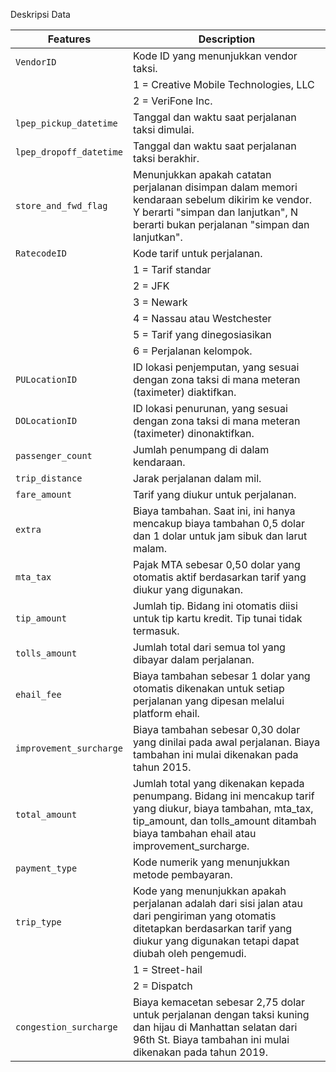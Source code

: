 Deskripsi Data

| Features                  | Description                                                                                                                   |
|---------------------------|-------------------------------------------------------------------------------------------------------------------------------|
|``VendorID``               | Kode ID yang menunjukkan vendor taksi.                                                                                        |
|                           | 1 = Creative Mobile Technologies, LLC                                                                                         |
|                           | 2 = VeriFone Inc.                                                                                                             |   
|``lpep_pickup_datetime``   | Tanggal dan waktu saat perjalanan taksi dimulai.                                                                              |
|``lpep_dropoff_datetime``  | Tanggal dan waktu saat perjalanan taksi berakhir.                                                                             |
|``store_and_fwd_flag``     | Menunjukkan apakah catatan perjalanan disimpan dalam memori kendaraan sebelum dikirim ke vendor. Y berarti "simpan dan lanjutkan", N berarti bukan perjalanan "simpan dan lanjutkan".                                                                                                                    |
|``RatecodeID``             | Kode tarif untuk perjalanan.                                                                                                  |
|                           |1 = Tarif standar                                                                                                              |
|                           |2 = JFK                                                                                                                        |
|                           |3 = Newark                                                                                                                     |
|                           |4 = Nassau atau Westchester                                                                                                    |
|                           |5 = Tarif yang dinegosiasikan                                                                                                  |
|                           |6 = Perjalanan kelompok.                                                                                                       |
|``PULocationID``           | ID lokasi penjemputan, yang sesuai dengan zona taksi di mana meteran (taximeter) diaktifkan.                                  |
|``DOLocationID``           | ID lokasi penurunan, yang sesuai dengan zona taksi di mana meteran (taximeter) dinonaktifkan.                                 |
|``passenger_count``        | Jumlah penumpang di dalam kendaraan.                                                                                          |
|``trip_distance``          | Jarak perjalanan dalam mil.                                                                                                   |
|``fare_amount``            | Tarif yang diukur untuk perjalanan.                                                                                           |
|``extra``                  | Biaya tambahan. Saat ini, ini hanya mencakup biaya tambahan 0,5 dolar dan 1 dolar untuk jam sibuk dan larut malam.            |
|``mta_tax``                | Pajak MTA sebesar 0,50 dolar yang otomatis aktif berdasarkan tarif yang diukur yang digunakan.                                |
|``tip_amount``             | Jumlah tip. Bidang ini otomatis diisi untuk tip kartu kredit. Tip tunai tidak termasuk.                                       |
|``tolls_amount``           | Jumlah total dari semua tol yang dibayar dalam perjalanan.                                                                    |
|``ehail_fee``              | Biaya tambahan sebesar 1 dolar yang otomatis dikenakan untuk setiap perjalanan yang dipesan melalui platform ehail.           |
|``improvement_surcharge``  | Biaya tambahan sebesar 0,30 dolar yang dinilai pada awal perjalanan. Biaya tambahan ini mulai dikenakan pada tahun 2015.      |
|``total_amount``           | Jumlah total yang dikenakan kepada penumpang. Bidang ini mencakup tarif yang diukur, biaya tambahan, mta_tax, tip_amount, dan tolls_amount ditambah biaya tambahan ehail atau improvement_surcharge.                                                                                                   |
|``payment_type``           | Kode numerik yang menunjukkan metode pembayaran.                                                                              |
|``trip_type``              | Kode yang menunjukkan apakah perjalanan adalah dari sisi jalan atau dari pengiriman yang otomatis ditetapkan berdasarkan tarif yang diukur yang digunakan tetapi dapat diubah oleh pengemudi.                                                                                                               |
|                           | 1 = Street-hail                                                                                                               |
|                           | 2 = Dispatch                                                                                                                  |
|``congestion_surcharge``   | Biaya kemacetan sebesar 2,75 dolar untuk perjalanan dengan taksi kuning dan hijau di Manhattan selatan dari 96th St. Biaya tambahan ini mulai dikenakan pada tahun 2019.                                                                                                                                  |
